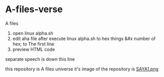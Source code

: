 # A-files-verse
A files
1. open linux alpha.sh
2. edit aha file after execute linux alpha.sh to hex things &#x number of hex; to The first line
3. preview HTML code

separate speech is down this line

this repository is A files universe it's image of the repository is [SAYA1.png](/SAYA1.png)
